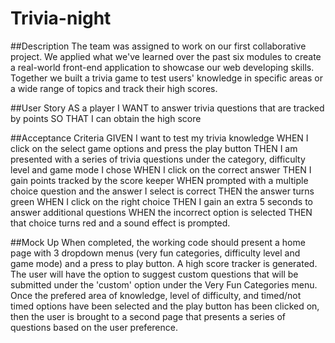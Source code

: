 # Trivia-night

##Description
The team was assigned to work on our first collaborative project. We applied what we've learned over the past six modules to create a real-world front-end application to showcase our web developing skills. Together we built a trivia game to test users' knowledge in specific areas or a wide range of topics and track their high scores.

##User Story
AS a player
I WANT to answer trivia questions that are tracked by points
SO THAT I can obtain the high score

##Acceptance Criteria
GIVEN I want to test my trivia knowledge WHEN I click on the select game options and press the play button THEN I am presented with a series of trivia questions under the category, difficulty level and game mode I chose WHEN I click on the correct answer THEN I gain points tracked by the score keeper WHEN prompted with a multiple choice question and the answer I select is correct THEN the answer turns green WHEN I click on the right choice THEN I gain an extra 5 seconds to answer additional questions WHEN the incorrect option is selected THEN that choice turns red and a sound effect is prompted.

##Mock Up
When completed, the working code should present a home page with 3 dropdown menus (very fun categories, difficulty level and game mode) and a press to play button. A high score tracker is generated. The user will have the option to suggest custom questions that will be submitted under the 'custom' option under the Very Fun Categories menu. Once the prefered area of knowledge, level of difficulty, and timed/not timed options have been selected and the play button has been clicked on, then the user is brought to a second page that presents a series of questions based on the user preference. 


